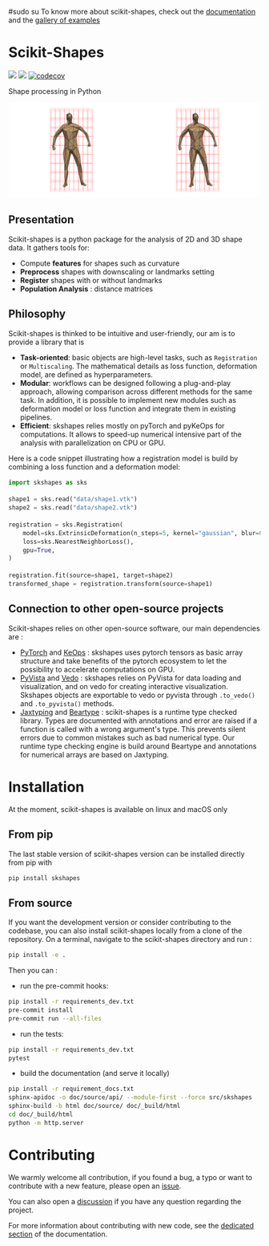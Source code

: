 #sudo su 
To know more about scikit-shapes, check out the [documentation](https://scikit-shapes.github.io/scikit-shapes/) and the [gallery of examples](https://scikit-shapes.github.io/scikit-shapes/auto_examples/index.html)

# Scikit-Shapes
![](https://github.com/scikit-shapes/scikit-shapes/actions/workflows/documentation.yml/badge.svg?branch=main) ![](https://github.com/scikit-shapes/scikit-shapes/actions/workflows/tests.yml/badge.svg?branch=main) [![codecov](https://codecov.io/gh/scikit-shapes/scikit-shapes/graph/badge.svg?token=RLM6HOH2QI)](https://codecov.io/gh/scikit-shapes/scikit-shapes)



Shape processing in Python

![](doc/animation.gif)

## Presentation

Scikit-shapes is a python package for the analysis of 2D and 3D shape data. It gathers tools for:

- Compute **features** for shapes such as curvature
- **Preprocess** shapes with downscaling or landmarks setting
- **Register** shapes with or without landmarks
- **Population Analysis** : distance matrices

## Philosophy

Scikit-shapes is thinked to be intuitive and user-friendly, our am is to provide a library that is
- **Task-oriented**: basic objects are high-level tasks, such as `Registration` or `Multiscaling`. The mathematical details as loss function, deformation model, are defined as hyperparameters.
- **Modular**: workflows can be designed following a plug-and-play approach, allowing comparison across different methods for the same task. In addition, it is possible to implement new modules such as deformation model or loss function and integrate them in existing pipelines.
- **Efficient**: skshapes relies mostly on pyTorch and pyKeOps for computations. It allows to speed-up numerical intensive part of the analysis with parallelization on CPU or GPU.

Here is a code snippet illustrating how a registration model is build by combining a loss function and a deformation model:

```python
import skshapes as sks

shape1 = sks.read("data/shape1.vtk")
shape2 = sks.read("data/shape2.vtk")

registration = sks.Registration(
    model=sks.ExtrinsicDeformation(n_steps=5, kernel="gaussian", blur=0.5),
    loss=sks.NearestNeighborLoss(),
    gpu=True,
)

registration.fit(source=shape1, target=shape2)
transformed_shape = registration.transform(source=shape1)
```


## Connection to other open-source projects

Scikit-shapes relies on other open-source software, our main dependencies are :
- [PyTorch](https://pytorch.org/) and [KeOps](https://www.kernel-operations.io/keops/index.html) : skshapes uses pytorch tensors as basic array structure and take benefits of the pytorch ecosystem to let the possibility to accelerate computations on GPU.
- [PyVista](https://docs.pyvista.org/version/stable/) and [Vedo](https://vedo.embl.es/) : skshapes relies on PyVista for data loading and visualization, and on vedo for creating interactive visualization. Skshapes objects are exportable to vedo or pyvista through `.to_vedo()` and `.to_pyvista()` methods.
- [Jaxtyping](https://github.com/google/jaxtyping) and [Beartype](https://beartype.readthedocs.io/en/latest/) : scikit-shapes is a runtime type checked library. Types are documented with annotations and error are raised if a function is called with a wrong argument's type. This prevents silent errors due to common mistakes such as bad numerical type. Our runtime type checking engine is build around Beartype and annotations for numerical arrays are based on Jaxtyping.

# Installation

At the moment, scikit-shapes is available on linux and macOS only

## From pip

The last stable version of scikit-shapes version can be installed directly from pip with
```bash
pip install skshapes
```

## From source

If you want the development version or consider contributing to the codebase, you can also install scikit-shapes locally from a clone of the repository. On a terminal, navigate to the scikit-shapes directory and run :

```bash
pip install -e .
```

Then you can :

-  run the pre-commit hooks:
```bash
pip install -r requirements_dev.txt
pre-commit install
pre-commit run --all-files
```

- run the tests:
```bash
pip install -r requirements_dev.txt
pytest
```
- build the documentation (and serve it locally)
```bash
pip install -r requirement_docs.txt
sphinx-apidoc -o doc/source/api/ --module-first --force src/skshapes
sphinx-build -b html doc/source/ doc/_build/html
cd doc/_build/html
python -m http.server
```

# Contributing

We warmly welcome all contribution, if you found a bug, a typo or want to contribute with a new feature, please open an [issue](https://github.com/scikit-shapes/scikit-shapes/issues).

You can also open a [discussion](https://github.com/scikit-shapes/scikit-shapes/discussions) if you have any question regarding the project.

For more information about contributing with new code, see the [dedicated section](https://scikit-shapes.github.io/scikit-shapes/contributing/) of the documentation.
